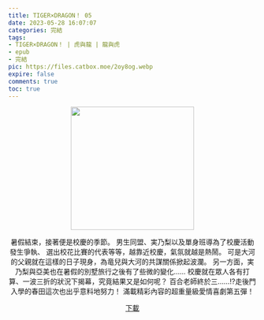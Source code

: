 ```yaml
---
title: TIGER×DRAGON！ 05
date: 2023-05-28 16:07:07
categories: 完結
tags:
- TIGER×DRAGON！ | 虎與龍 | 龍與虎
- epub
- 完結
pic: https://files.catbox.moe/2oy8og.webp
expire: false
comments: true
toc: true
---
```


<div style="text-align:center" class="kratos-post-content">

<img width="250px" src="https://files.catbox.moe/2oy8og.webp">

<p>
暑假結束，接著便是校慶的季節。
男生同盟、実乃梨以及單身班導為了校慶活動發生爭執、
選出校花比賽的代表等等，越靠近校慶，氣氛就越是熱鬧。
可是大河的父親就在這樣的日子現身，為竜兒與大河的共謀關係掀起波瀾。
另一方面，実乃梨與亞美也在暑假的別墅旅行之後有了些微的變化……
校慶就在眾人各有打算、一波三折的狀況下揭幕，究竟結果又是如何呢？
百合老師終於三……!?走後門入學的春田這次也出乎意料地努力！
滿載精彩內容的超重量級愛情喜劇第五彈！
</p>

<p>
<a href="https://epubdatabase.azurewebsites.net/EBOOKS/EPUB/完結/TIGER×DRAGON！/竹宮悠由子 - 龍與虎 5.epub?download=1">下載</a>
</p>

</div>